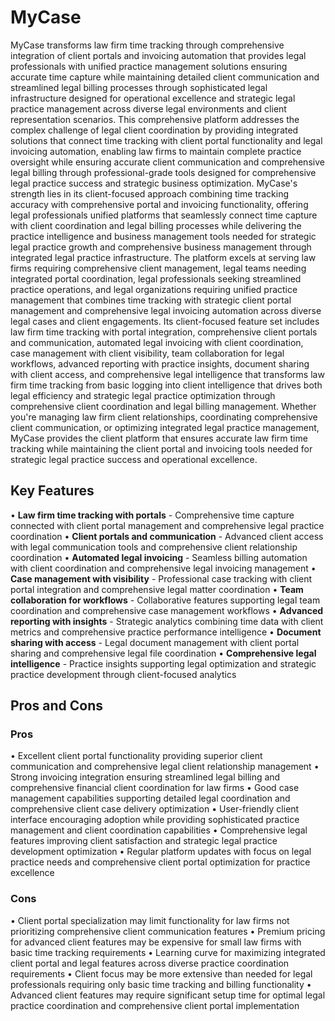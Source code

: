 # MyCase

MyCase transforms law firm time tracking through comprehensive integration of client portals and invoicing automation that provides legal professionals with unified practice management solutions ensuring accurate time capture while maintaining detailed client communication and streamlined legal billing processes through sophisticated legal infrastructure designed for operational excellence and strategic legal practice management across diverse legal environments and client representation scenarios. This comprehensive platform addresses the complex challenge of legal client coordination by providing integrated solutions that connect time tracking with client portal functionality and legal invoicing automation, enabling law firms to maintain complete practice oversight while ensuring accurate client communication and comprehensive legal billing through professional-grade tools designed for comprehensive legal practice success and strategic business optimization. MyCase's strength lies in its client-focused approach combining time tracking accuracy with comprehensive portal and invoicing functionality, offering legal professionals unified platforms that seamlessly connect time capture with client coordination and legal billing processes while delivering the practice intelligence and business management tools needed for strategic legal practice growth and comprehensive business management through integrated legal practice infrastructure. The platform excels at serving law firms requiring comprehensive client management, legal teams needing integrated portal coordination, legal professionals seeking streamlined practice operations, and legal organizations requiring unified practice management that combines time tracking with strategic client portal management and comprehensive legal invoicing automation across diverse legal cases and client engagements. Its client-focused feature set includes law firm time tracking with portal integration, comprehensive client portals and communication, automated legal invoicing with client coordination, case management with client visibility, team collaboration for legal workflows, advanced reporting with practice insights, document sharing with client access, and comprehensive legal intelligence that transforms law firm time tracking from basic logging into client intelligence that drives both legal efficiency and strategic legal practice optimization through comprehensive client coordination and legal billing management. Whether you're managing law firm client relationships, coordinating comprehensive client communication, or optimizing integrated legal practice management, MyCase provides the client platform that ensures accurate law firm time tracking while maintaining the client portal and invoicing tools needed for strategic legal practice success and operational excellence.

## Key Features

• **Law firm time tracking with portals** - Comprehensive time capture connected with client portal management and comprehensive legal practice coordination
• **Client portals and communication** - Advanced client access with legal communication tools and comprehensive client relationship coordination
• **Automated legal invoicing** - Seamless billing automation with client coordination and comprehensive legal invoicing management
• **Case management with visibility** - Professional case tracking with client portal integration and comprehensive legal matter coordination
• **Team collaboration for workflows** - Collaborative features supporting legal team coordination and comprehensive case management workflows
• **Advanced reporting with insights** - Strategic analytics combining time data with client metrics and comprehensive practice performance intelligence
• **Document sharing with access** - Legal document management with client portal sharing and comprehensive legal file coordination
• **Comprehensive legal intelligence** - Practice insights supporting legal optimization and strategic practice development through client-focused analytics

## Pros and Cons

### Pros
• Excellent client portal functionality providing superior client communication and comprehensive legal client relationship management
• Strong invoicing integration ensuring streamlined legal billing and comprehensive financial client coordination for law firms
• Good case management capabilities supporting detailed legal coordination and comprehensive client case delivery optimization
• User-friendly client interface encouraging adoption while providing sophisticated practice management and client coordination capabilities
• Comprehensive legal features improving client satisfaction and strategic legal practice development optimization
• Regular platform updates with focus on legal practice needs and comprehensive client portal optimization for practice excellence

### Cons
• Client portal specialization may limit functionality for law firms not prioritizing comprehensive client communication features
• Premium pricing for advanced client features may be expensive for small law firms with basic time tracking requirements
• Learning curve for maximizing integrated client portal and legal features across diverse practice coordination requirements
• Client focus may be more extensive than needed for legal professionals requiring only basic time tracking and billing functionality
• Advanced client features may require significant setup time for optimal legal practice coordination and comprehensive client portal implementation